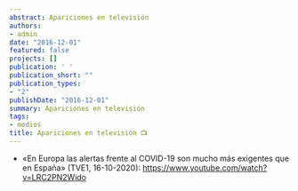 ```yaml
---
abstract: Apariciones en televisión
authors:
- admin
date: "2016-12-01"
featured: false 
projects: []
publication: ' '
publication_short: ""
publication_types:
- "2"
publishDate: "2016-12-01"
summary: Apariciones en televisión
tags:
- medios
title: Apariciones en televisión 📺
---
```


* «En Europa las alertas frente al COVID-19 son mucho más exigentes que en España» (TVE1, 16-10-2020): https://www.youtube.com/watch?v=LRC2PN2Wido


